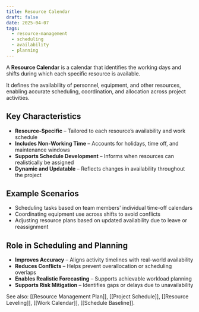 ```yaml
---
title: Resource Calendar
draft: false
date: 2025-04-07
tags:
  - resource-management
  - scheduling
  - availability
  - planning
---
```


A **Resource Calendar** is a calendar that identifies the working days and shifts during which each specific resource is available.

It defines the availability of personnel, equipment, and other resources, enabling accurate scheduling, coordination, and allocation across project activities.

## Key Characteristics

- **Resource-Specific** – Tailored to each resource’s availability and work schedule  
- **Includes Non-Working Time** – Accounts for holidays, time off, and maintenance windows  
- **Supports Schedule Development** – Informs when resources can realistically be assigned  
- **Dynamic and Updatable** – Reflects changes in availability throughout the project  

## Example Scenarios

- Scheduling tasks based on team members' individual time-off calendars  
- Coordinating equipment use across shifts to avoid conflicts  
- Adjusting resource plans based on updated availability due to leave or reassignment  

## Role in Scheduling and Planning

- **Improves Accuracy** – Aligns activity timelines with real-world availability  
- **Reduces Conflicts** – Helps prevent overallocation or scheduling overlaps  
- **Enables Realistic Forecasting** – Supports achievable workload planning  
- **Supports Risk Mitigation** – Identifies gaps or delays due to unavailability  

See also: [[Resource Management Plan]], [[Project Schedule]], [[Resource Leveling]], [[Work Calendar]], [[Schedule Baseline]].
